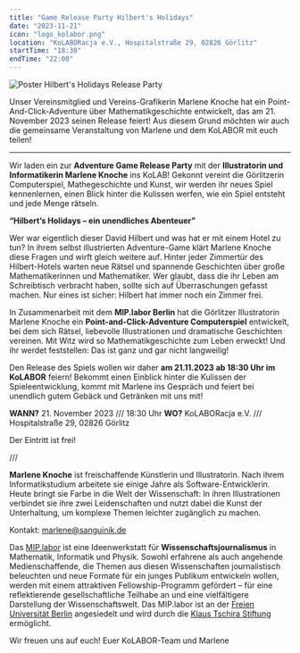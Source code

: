```yaml
---
title: "Game Release Party Hilbert's Holidays"
date: "2023-11-21"
icon: "logo_kolabor.png"
location: "KoLABORacja e.V., Hospitalstraße 29, 02826 Görlitz"
startTime: "18:30"
endTime: "22:00"
---
```


![Poster Hilbert's Holidays Release Party](../../images/hilbertsholidaysposter-releaseparty.png)

Unser Vereinsmitglied und Vereins-Grafikerin Marlene Knoche hat ein Point-And-Click-Adventure über Mathematikgeschichte entwickelt, das am 21. November 2023 seinen Release feiert!
Aus diesem Grund möchten wir auch die gemeinsame Veranstaltung von Marlene und dem KoLABOR mit euch teilen!

___

Wir laden ein zur **Adventure Game Release Party** mit der **Illustratorin und Informatikerin Marlene Knoche** ins KoLAB! Gekonnt vereint die Görlitzerin Computerspiel, Mathegeschichte und Kunst, wir werden ihr neues Spiel kennenlernen, einen Blick hinter die Kulissen werfen, wie ein Spiel entsteht und jede Menge rätseln.

**“Hilbert’s Holidays – ein unendliches Abenteuer”**

Wer war eigentlich dieser David Hilbert und was hat er mit einem Hotel zu tun? In ihrem selbst illustrierten Adventure-Game klärt Marlene Knoche diese Fragen und wirft gleich weitere auf. Hinter jeder Zimmertür des Hilbert-Hotels warten neue Rätsel und spannende Geschichten über große Mathematikerinnen und Mathematiker. Wer glaubt, dass die ihr Leben am Schreibtisch verbracht haben, sollte sich auf Überraschungen gefasst machen. Nur eines ist sicher: Hilbert hat immer noch ein Zimmer frei.

In Zusammenarbeit mit dem **MIP.labor Berlin** hat die Görlitzer Illustratorin Marlene Knoche ein **Point-and-Click-Adventure Computerspiel** entwickelt, bei dem sich Rätsel, liebevolle Illustrationen und dramatische Geschichten vereinen. Mit Witz wird so Mathematikgeschichte zum Leben erweckt! Und ihr werdet feststellen: Das ist ganz und gar nicht langweilig!

Den Release des Spiels wollen wir daher **am 21.11.2023 ab 18:30 Uhr im KoLABOR** feiern! Bekommt einen Einblick hinter die Kulissen der Spieleentwicklung, kommt mit Marlene ins Gespräch und feiert bei unendlich gutem Gebäck und Getränken mit uns mit!

**WANN?** 21. November 2023 /// 18:30 Uhr
**WO?** KoLABORacja e.V. /// Hospitalstraße 29, 02826 Görlitz

Der Eintritt ist frei!

///

**Marlene Knoche** ist freischaffende Künstlerin und Illustratorin. Nach ihrem Informatikstudium arbeitete sie einige Jahre als Software-Entwicklerin. Heute bringt sie Farbe in die Welt der Wissenschaft: In ihren Illustrationen verbindet sie ihre zwei Leidenschaften und nutzt dabei die Kunst der Unterhaltung, um komplexe Themen leichter zugänglich zu machen.

Kontakt: <marlene@sanguinik.de>

Das [MIP.labor](https://miplabor.de/) ist eine Ideenwerkstatt für **Wissenschaftsjournalismus** in Mathematik, Informatik und Physik. Sowohl erfahrene als auch angehende Medienschaffende, die Themen aus diesen Wissenschaften journalistisch beleuchten und neue Formate für ein junges Publikum entwickeln wollen, werden mit einem attraktiven Fellowship-Programm gefördert – für eine reflektierende gesellschaftliche Teilhabe an und eine vielfältigere Darstellung der Wissenschaftswelt. Das MIP.labor ist an der [Freien Universität Berlin](https://www.fu-berlin.de/) angesiedelt und wird durch die [Klaus Tschira Stiftung](https://klaus-tschira-stiftung.de/) ermöglicht.

Wir freuen uns auf euch!
Euer KoLABOR-Team und Marlene
